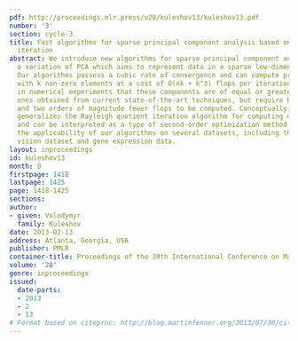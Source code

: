 ```yaml
---
pdf: http://proceedings.mlr.press/v28/kuleshov13/kuleshov13.pdf
number: '3'
section: cycle-3
title: Fast algorithms for sparse principal component analysis based on Rayleigh quotient
  iteration
abstract: We introduce new algorithms for sparse principal component analysis (sPCA),
  a variation of PCA which aims to represent data in a sparse low-dimensional basis.
  Our algorithms possess a cubic rate of convergence and can compute principal components
  with k non-zero elements at a cost of O(nk + k^3) flops per iteration. We observe
  in numerical experiments that these components are of equal or greater quality than
  ones obtained from current state-of-the-art techniques, but require between one
  and two orders of magnitude fewer flops to be computed. Conceptually, our approach
  generalizes the Rayleigh quotient iteration algorithm for computing eigenvectors,
  and can be interpreted as a type of second-order optimization method. We demonstrate
  the applicability of our algorithms on several datasets, including the STL-10 machine
  vision dataset and gene expression data.
layout: inproceedings
id: kuleshov13
month: 0
firstpage: 1418
lastpage: 1425
page: 1418-1425
sections: 
author:
- given: Volodymyr
  family: Kuleshov
date: 2013-02-13
address: Atlanta, Georgia, USA
publisher: PMLR
container-title: Proceedings of the 30th International Conference on Machine Learning
volume: '28'
genre: inproceedings
issued:
  date-parts:
  - 2013
  - 2
  - 13
# Format based on citeproc: http://blog.martinfenner.org/2013/07/30/citeproc-yaml-for-bibliographies/
---
```

